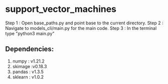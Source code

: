 # support_vector_machines

Step 1 : Open base_paths.py and point base to the current directory.
Step 2 : Navigate to models_cli/main.py for the main code.
Step 3 : In the terminal type "python3 main.py"

## Dependencies:
1. numpy : v1.21.2
2. skimage :v0.18.3
3. pandas : v1.3.5
4. sklearn : v1.0.2

